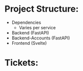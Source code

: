 

# Project Structure:
* Dependencies
  * Varies per service
* Backend (FastAPI)
* Backend-Accounts (FastAPI)
* Frontend (Svelte)

# Tickets:
